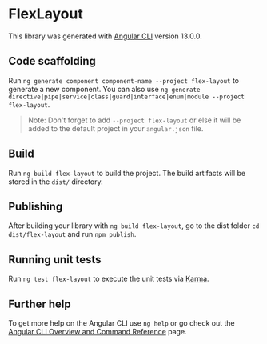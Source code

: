 # FlexLayout

This library was generated with [Angular CLI](https://github.com/angular/angular-cli) version 13.0.0.

## Code scaffolding

Run `ng generate component component-name --project flex-layout` to generate a new component. You can also use `ng generate directive|pipe|service|class|guard|interface|enum|module --project flex-layout`.
> Note: Don't forget to add `--project flex-layout` or else it will be added to the default project in your `angular.json` file. 

## Build

Run `ng build flex-layout` to build the project. The build artifacts will be stored in the `dist/` directory.

## Publishing

After building your library with `ng build flex-layout`, go to the dist folder `cd dist/flex-layout` and run `npm publish`.

## Running unit tests

Run `ng test flex-layout` to execute the unit tests via [Karma](https://karma-runner.github.io).

## Further help

To get more help on the Angular CLI use `ng help` or go check out the [Angular CLI Overview and Command Reference](https://angular.io/cli) page.
